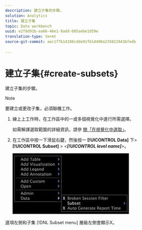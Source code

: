 ```yaml
---
description: 建立子集的步驟。
solution: Analytics
title: 建立子集
topic: Data workbench
uuid: e2f8d91b-ea66-46e1-9add-685aebe1d59e
translation-type: tm+mt
source-git-commit: aec1f7b14198cdde91f61d490a235022943bfedb

---
```



# 建立子集{#create-subsets}

建立子集的步驟。

>[!NOTE]
>
>要建立或更改子集，必須聯機工作。

1. 線上上工作時，在工作區中的一或多個視覺化中進行所需選擇。

   如需解譯選取範圍的詳細資訊，請參 [閱「在視覺化中選取」](../../../../home/c-get-started/c-vis/c-sel-vis/c-sel-vis.md#concept-012870ec22c7476e9afbf3b8b2515746)。

1. 在工作區中按一下滑鼠右鍵，然後按一 **[!UICONTROL Data]** 下> **[!UICONTROL Subset]** > *&lt;**[!UICONTROL level name]**>*。

   ![](assets/mnu_Subset.png)

選項左側和子集 [!DNL Subset menu] 層級左側會顯示X。
